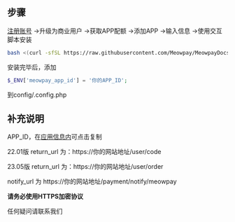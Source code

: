 ## 步骤
<a href="https://meowpay.org" target="_blank" >注册账号</a> ->升级为商业用户 ->获取APP配额 ->添加APP ->输入信息 ->使用交互脚本安装

``` bash
bash <(curl -sfSL https://raw.githubusercontent.com/Meowpay/MeowpayDocs/main/install.sh)
```

安装完毕后，添加

```php
$_ENV['meowpay_app_id'] = '你的APP_ID';
```

到config/.config.php 


## 补充说明
APP_ID，在<a href="https://meowpay.org/app/list" target="_blank" >应用信息内</a>可点击复制

22.01版 return_url 为：https://你的网站地址/user/code

23.05版 return_url 为：https://你的网站地址/user/order

notify_url 为 https://你的网站地址/payment/notify/meowpay

**请务必使用HTTPS加密协议**

任何疑问请<a herf="https://t.me/MeowpayChannel" target="_blank" >联系我们</a>